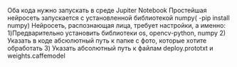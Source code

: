 Оба кода нужно запускать в среде Jupiter Notebook
Простейшая нейросеть запускается с установленной библиотекой numpy( -pip install numpy)
Нейросеть, распознающая лица, требует настройки, а именно:
1)Предварительно установить библиотеки os, opencv-python, numpy
2) Указать в коде абсюлютный путь к папке с фото, которые хотите обработать
3) Указать абсолютный путь к файлам deploy.prototxt и weights.caffemodel

